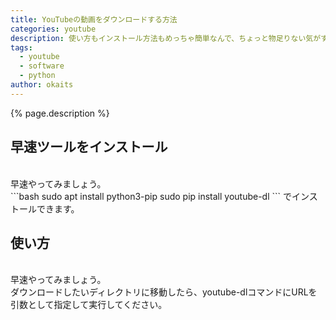 ```yaml
---
title: YouTubeの動画をダウンロードする方法
categories: youtube
description: 使い方もインストール方法もめっちゃ簡単なんで、ちょっと物足りない気がする。
tags:
  - youtube
  - software
  - python
author: okaits
---
```


{% page.description %}<br>

<h2>早速ツールをインストール</h2>
<br>
早速やってみましょう。<br>
```bash
sudo apt install python3-pip
sudo pip install youtube-dl
```
でインストールできます。
<h2>使い方</h2>
<br>
早速やってみましょう。<br>
ダウンロードしたいディレクトリに移動したら、youtube-dlコマンドにURLを引数として指定して実行してください。<br>
